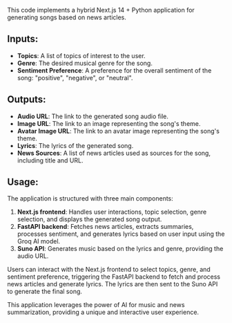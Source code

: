This code implements a hybrid Next.js 14 + Python application for generating songs based on news articles.  

## Inputs:

- **Topics**: A list of topics of interest to the user.  
- **Genre**: The desired musical genre for the song.  
- **Sentiment Preference**: A preference for the overall sentiment of the song: "positive", "negative", or "neutral".  

## Outputs:

- **Audio URL**: The link to the generated song audio file.  
- **Image URL**: The link to an image representing the song's theme.  
- **Avatar Image URL**: The link to an avatar image representing the song's theme.  
- **Lyrics**: The lyrics of the generated song.  
- **News Sources**: A list of news articles used as sources for the song, including title and URL.  

## Usage:

The application is structured with three main components:

1. **Next.js frontend**: Handles user interactions, topic selection, genre selection, and displays the generated song output.  
2. **FastAPI backend**:  Fetches news articles, extracts summaries, processes sentiment, and generates lyrics based on user input using the Groq AI model.  
3. **Suno API**:  Generates music based on the lyrics and genre, providing the audio URL.  

Users can interact with the Next.js frontend to select topics, genre, and sentiment preference, triggering the FastAPI backend to fetch and process news articles and generate lyrics. The lyrics are then sent to the Suno API to generate the final song.  

This application leverages the power of AI for music and news summarization, providing a unique and interactive user experience.